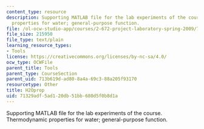 ```yaml
---
content_type: resource
description: Supporting MATLAB file for the lab experiments of the course. Thermodynamic
  properties for water; general-purpose function.
file: /ol-ocw-studio-app/courses/2-672-project-laboratory-spring-2009/71329adf5ad120db51bb680d5f0b8d1a_H2Oprop.m
file_size: 215950
file_type: text/plain
learning_resource_types:
- Tools
license: https://creativecommons.org/licenses/by-nc-sa/4.0/
ocw_type: OCWFile
parent_title: Tools
parent_type: CourseSection
parent_uid: 713b619d-ad80-8a4a-69c3-88a205f93170
resourcetype: Other
title: H2Oprop
uid: 71329adf-5ad1-20db-51bb-680d5f0b8d1a
---
```

Supporting MATLAB file for the lab experiments of the course. Thermodynamic properties for water; general-purpose function.